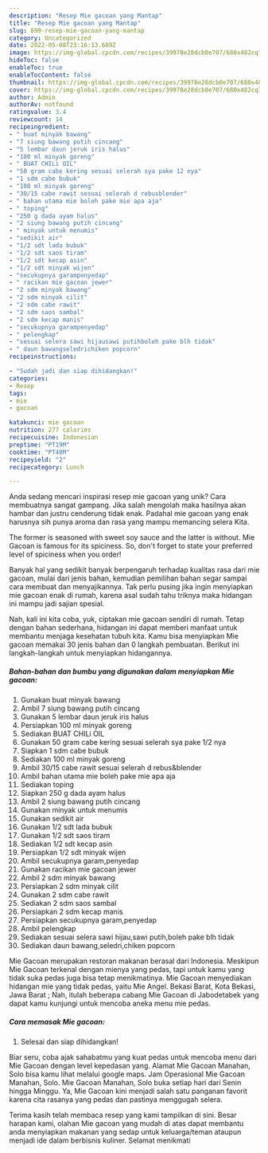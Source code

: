 ```yaml
---
description: "Resep Mie gacoan yang Mantap"
title: "Resep Mie gacoan yang Mantap"
slug: 899-resep-mie-gacoan-yang-mantap
category: Uncategorized
date: 2022-05-08T23:16:13.689Z
image: https://img-global.cpcdn.com/recipes/39978e28dcb0e707/680x482cq70/mie-gacoan-foto-resep-utama.jpg
hideToc: false
enableToc: true
enableTocContent: false
thumbnail: https://img-global.cpcdn.com/recipes/39978e28dcb0e707/680x482cq70/mie-gacoan-foto-resep-utama.jpg
cover: https://img-global.cpcdn.com/recipes/39978e28dcb0e707/680x482cq70/mie-gacoan-foto-resep-utama.jpg
author: Admin
authorAv: notfound
ratingvalue: 3.4
reviewcount: 14
recipeingredient:
- " buat minyak bawang"
- "7 siung bawang putih cincang"
- "5 lembar daun jeruk iris halus"
- "100 ml minyak goreng"
- " BUAT CHILi OIL"
- "50 gram cabe kering sesuai selerah sya pake 12 nya"
- "1 sdm cabe bubuk"
- "100 ml minyak goreng"
- "30/15 cabe rawit sesuai selerah d rebusblender"
- " bahan utama mie boleh pake mie apa aja"
- " toping"
- "250 g dada ayam halus"
- "2 siung bawang putih cincang"
- " minyak untuk menumis"
- "sedikit air"
- "1/2 sdt lada bubuk"
- "1/2 sdt saos tiram"
- "1/2 sdt kecap asin"
- "1/2 sdt minyak wijen"
- "secukupnya garampenyedap"
- " racikan mie gacoan jewer"
- "2 sdm minyak bawang"
- "2 sdm minyak cilit"
- "2 sdm cabe rawit"
- "2 sdm saos sambal"
- "2 sdm kecap manis"
- "secukupnya garampenyedap"
- " pelengkap"
- "sesuai selera sawi hijausawi putihboleh pake blh tidak"
- " daun bawangseledrichiken popcorn"
recipeinstructions:

- "Sudah jadi dan siap dihidangkan!"
categories:
- Resep
tags:
- mie
- gacoan

katakunci: mie gacoan 
nutrition: 277 calories
recipecuisine: Indonesian
preptime: "PT19M"
cooktime: "PT48M"
recipeyield: "2"
recipecategory: Lunch

---
```





Anda sedang mencari inspirasi resep mie gacoan yang unik? Cara membuatnya sangat gampang. Jika salah mengolah maka hasilnya akan hambar dan justru cenderung tidak enak. Padahal mie gacoan yang enak harusnya sih punya aroma dan rasa yang mampu memancing selera Kita.





The former is seasoned with sweet soy sauce and the latter is without. Mie Gacoan is famous for its spiciness. So, don&#39;t forget to state your preferred level of spiciness when you order!

Banyak hal yang sedikit banyak berpengaruh terhadap kualitas rasa dari mie gacoan, mulai dari jenis bahan, kemudian pemilihan bahan segar sampai cara membuat dan menyajikannya. Tak perlu pusing jika ingin menyiapkan mie gacoan enak di rumah, karena asal sudah tahu triknya maka hidangan ini mampu jadi sajian spesial.






Nah, kali ini kita coba, yuk, ciptakan mie gacoan sendiri di rumah. Tetap dengan bahan sederhana, hidangan ini dapat memberi manfaat untuk membantu menjaga kesehatan tubuh kita. Kamu bisa menyiapkan Mie gacoan memakai 30 jenis bahan dan 0 langkah pembuatan. Berikut ini langkah-langkah untuk menyiapkan hidangannya.

<!--inarticleads1-->

##### Bahan-bahan dan bumbu yang digunakan dalam menyiapkan Mie gacoan:

1. Gunakan  buat minyak bawang
1. Ambil 7 siung bawang putih cincang
1. Gunakan 5 lembar daun jeruk iris halus
1. Persiapkan 100 ml minyak goreng
1. Sediakan  BUAT CHILi OIL
1. Gunakan 50 gram cabe kering sesuai selerah sya pake 1/2 nya
1. Siapkan 1 sdm cabe bubuk
1. Sediakan 100 ml minyak goreng
1. Ambil 30/15 cabe rawit sesuai selerah d rebus&amp;blender
1. Ambil  bahan utama mie boleh pake mie apa aja
1. Sediakan  toping
1. Siapkan 250 g dada ayam halus
1. Ambil 2 siung bawang putih cincang
1. Gunakan  minyak untuk menumis
1. Gunakan sedikit air
1. Gunakan 1/2 sdt lada bubuk
1. Gunakan 1/2 sdt saos tiram
1. Sediakan 1/2 sdt kecap asin
1. Persiapkan 1/2 sdt minyak wijen
1. Ambil secukupnya garam,penyedap
1. Gunakan  racikan mie gacoan jewer
1. Ambil 2 sdm minyak bawang
1. Persiapkan 2 sdm minyak cilit
1. Gunakan 2 sdm cabe rawit
1. Sediakan 2 sdm saos sambal
1. Persiapkan 2 sdm kecap manis
1. Persiapkan secukupnya garam,penyedap
1. Ambil  pelengkap
1. Sediakan sesuai selera sawi hijau,sawi putih,boleh pake blh tidak
1. Sediakan  daun bawang,seledri,chiken popcorn


Mie Gacoan merupakan restoran makanan berasal dari Indonesia. Meskipun Mie Gacoan terkenal dengan mienya yang pedas, tapi untuk kamu yang tidak suka pedas juga bisa tetap menikmatinya. Mie Gacoan menyediakan hidangan mie yang tidak pedas, yaitu Mie Angel. Bekasi Barat, Kota Bekasi, Jawa Barat ; Nah, itulah beberapa cabang Mie Gacoan di Jabodetabek yang dapat kamu kunjungi untuk mencoba aneka menu mie pedas. 

<!--inarticleads2-->

##### Cara memasak Mie gacoan:


1. Selesai dan siap dihidangkan!

Biar seru, coba ajak sahabatmu yang kuat pedas untuk mencoba menu dari Mie Gacoan dengan level kepedasan yang. Alamat Mie Gacoan Manahan, Solo bisa kamu lihat melalui google maps. Jam Operasional Mie Gacoan Manahan, Solo. Mie Gacoan Manahan, Solo buka setiap hari dari Senin hingga Minggu. Ya, Mie Gacoan kini menjadi salah satu panganan favorit karena cita rasanya yang pedas dan pastinya menggugah selera. 

Terima kasih telah membaca resep yang kami tampilkan di sini. Besar harapan kami, olahan Mie gacoan yang mudah di atas dapat membantu anda menyiapkan makanan yang sedap untuk keluarga/teman ataupun menjadi ide dalam berbisnis kuliner. Selamat menikmati
